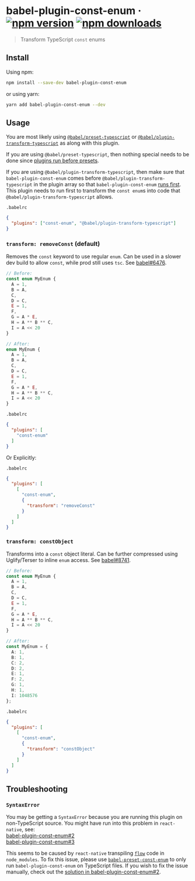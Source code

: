 # babel-plugin-const-enum &middot; [![npm version](https://img.shields.io/npm/v/babel-plugin-const-enum.svg?style=flat)](https://www.npmjs.com/package/babel-plugin-const-enum) [![npm downloads](https://img.shields.io/npm/dm/babel-plugin-const-enum.svg?style=flat)](https://www.npmjs.com/package/babel-plugin-const-enum)

> Transform TypeScript `const` enums

## Install

Using npm:

```sh
npm install --save-dev babel-plugin-const-enum
```

or using yarn:

```sh
yarn add babel-plugin-const-enum --dev
```

## Usage

You are most likely using
[`@babel/preset-typescript`](https://babeljs.io/docs/en/babel-preset-typescript)
or
[`@babel/plugin-transform-typescript`](https://babeljs.io/docs/en/babel-plugin-transform-typescript)
as along with this plugin.

If you are using `@babel/preset-typescript`, then nothing special needs to be
done since
[plugins run before presets](https://babeljs.io/docs/en/plugins/#plugin-ordering).

If you are using `@babel/plugin-transform-typescript`, then make sure that
`babel-plugin-const-enum` comes before
`@babel/plugin-transform-typescript` in the plugin array so that
`babel-plugin-const-enum` [runs first](https://babeljs.io/docs/en/plugins/#plugin-ordering).
This plugin needs to run first to transform the `const enum`s into code that
`@babel/plugin-transform-typescript` allows.

`.babelrc`

```json
{
  "plugins": ["const-enum", "@babel/plugin-transform-typescript"]
}
```

### `transform: removeConst` (default)

Removes the `const` keyword to use regular `enum`.
Can be used in a slower dev build to allow `const`, while prod still uses `tsc`.
See [babel#6476](https://github.com/babel/babel/issues/6476).

```ts
// Before:
const enum MyEnum {
  A = 1,
  B = A,
  C,
  D = C,
  E = 1,
  F,
  G = A * E,
  H = A ** B ** C,
  I = A << 20
}

// After:
enum MyEnum {
  A = 1,
  B = A,
  C,
  D = C,
  E = 1,
  F,
  G = A * E,
  H = A ** B ** C,
  I = A << 20
}
```

`.babelrc`
```json
{
  "plugins": [
    "const-enum"
  ]
}
```

Or Explicitly:

`.babelrc`
```json
{
  "plugins": [
    [
      "const-enum",
      {
        "transform": "removeConst"
      }
    ]
  ]
}
```

### `transform: constObject`

Transforms into a `const` object literal.
Can be further compressed using Uglify/Terser to inline `enum` access.
See [babel#8741](https://github.com/babel/babel/issues/8741).

```ts
// Before:
const enum MyEnum {
  A = 1,
  B = A,
  C,
  D = C,
  E = 1,
  F,
  G = A * E,
  H = A ** B ** C,
  I = A << 20
}

// After:
const MyEnum = {
  A: 1,
  B: 1,
  C: 2,
  D: 2,
  E: 1,
  F: 2,
  G: 1,
  H: 1,
  I: 1048576
};
```

`.babelrc`
```json
{
  "plugins": [
    [
      "const-enum",
      {
        "transform": "constObject"
      }
    ]
  ]
}
```

## Troubleshooting

### `SyntaxError`

You may be getting a `SyntaxError` because you are running this plugin on
non-TypeScript source. You might have run into this problem in `react-native`,
see:<br>
[babel-plugin-const-enum#2](https://github.com/dosentmatter/babel-plugin-const-enum/issues/2)<br>
[babel-plugin-const-enum#3](https://github.com/dosentmatter/babel-plugin-const-enum/issues/3)

This seems to be caused by `react-native` transpiling
[`flow`](https://flow.org/) code in `node_modules`.
To fix this issue, please use
[`babel-preset-const-enum`](https://github.com/dosentmatter/babel-preset-const-enum)
to only run `babel-plugin-const-enum` on TypeScript files.
If you wish to fix the issue manually, check out the
[solution in babel-plugin-const-enum#2](https://github.com/dosentmatter/babel-plugin-const-enum/issues/2#issuecomment-542859348).
